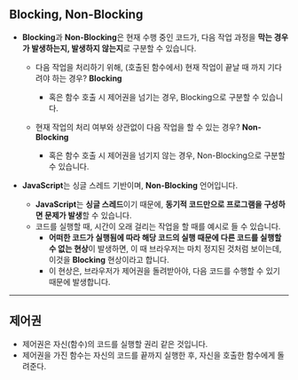 ## Blocking, Non-Blocking

- **Blocking**과 **Non-Blocking**은 현재 수행 중인 코드가, 다음 작업 과정을 **막는 경우가 발생하는지, 발생하지 않는지**로 구분할 수 있습니다.
    - 다음 작업을 처리하기 위해, (호출된 함수에서) 현재 작업이 끝날 때 까지 기다려야 하는 경우? **Blocking**
        - 혹은 함수 호출 시 제어권을 넘기는 경우, Blocking으로 구분할 수 있습니다.

    - 현재 작업의 처리 여부와 상관없이 다음 작업을 할 수 있는 경우? **Non-Blocking**
        - 혹은 함수 호출 시 제어권을 넘기지 않는 경우, Non-Blocking으로 구분할 수 있습니다.


- **JavaScript**는 싱글 스레드 기반이며, **Non-Blocking** 언어입니다.
    - **JavaScript**는 **싱글 스레드**이기 때문에, **동기적 코드만으로 프로그램을 구성하면 문제가 발생**할 수 있습니다.
    - 코드를 실행할 때, 시간이 오래 걸리는 작업을 할 때를 예시로 들 수 있습니다.
        - **어떠한 코드가 실행됨에 따라 해당 코드의 실행 때문에 다른 코드를 실행할 수 없는 현상**이 발생하면, 이 때 브라우저는 마치 정지된 것처럼 보이는데, 이것을 **Blocking** 현상이라고 합니다.
        - 이 현상은, 브라우저가 제어권을 돌려받아야, 다음 코드를 수행할 수 있기 때문에 발생합니다.


---

## 제어권
- 제어권은 자신(함수)의 코드를 실행할 권리 같은 것입니다.
- 제어권을 가진 함수는 자신의 코드를 끝까지 실행한 후, 자신을 호출한 함수에게 돌려준다.